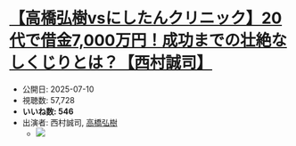 # [【高橋弘樹vsにしたんクリニック】20代で借金7,000万円！成功までの壮絶なしくじりとは？【西村誠司】](https://www.youtube.com/watch?v=y7lt6HdPtw0)
-   公開日: 2025-07-10
-   視聴数: 57,728
-   **いいね数: 546**
-   出演者: 西村誠司, [高橋弘樹](/rehacq_fan/people/高橋弘樹 "wikilink")
    - [![](https://img.youtube.com/vi/y7lt6HdPtw0/hqdefault.jpg)](https://www.youtube.com/watch?v=y7lt6HdPtw0)
